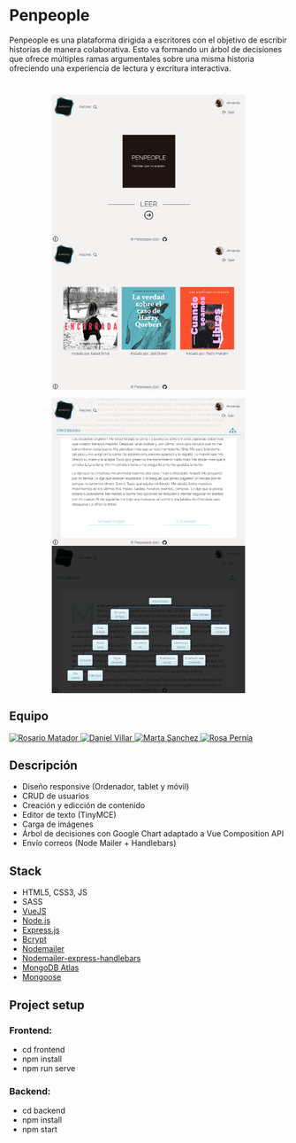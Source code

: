 # Penpeople

Penpeople es una plataforma dirigida a escritores con el objetivo de escribir historias de manera colaborativa. 
Esto va formando un árbol de decisiones que ofrece múltiples ramas argumentales sobre una misma historia ofreciendo una experiencia de lectura y excritura interactiva.
#
<p align=center>
<img align="center" width="350px" src="frontend/public/pen1.jpg"/>
<img align="center" width="350px" src="frontend/public/pen2.jpg"/>
</p>
<p align=center>
<img align="center" width="350px" src="frontend/public/pen3.jpg"/>
<img align="center" width="350px" src="frontend/public/pen4.jpg"/>
</p>

## Equipo

<a href="https://github.com/charimat" target="_blank">
<img width="50px" src="https://avatars.githubusercontent.com/u/72203168?v=4" alt="Rosario Matador"/>
</a>
<a href="https://github.com/DvM94" target="_blank">
<img width="50px" src="https://avatars.githubusercontent.com/u/72202793?v=4" alt="Daniel Villar"/>
</a>
<a href="https://github.com/Martasanch" target="_blank">
<img width="50px" src="https://avatars.githubusercontent.com/u/72202876?v=4" alt="Marta Sanchez"/>
</a>
<a href="https://github.com/rosepernia" target="_blank">
<img width="50px" src="https://avatars.githubusercontent.com/u/73782767?s=400&amp;u=240acf14afeca63d9501424840b215ec76a69191&amp;v=4" alt="Rosa Pernía"/>
</a>

## Descripción

* Diseño responsive (Ordenador, tablet y móvil)
* CRUD de usuarios
* Creación y edicción de contenido
* Editor de texto (TinyMCE)
* Carga de imágenes
* Árbol de decisiones con Google Chart adaptado a Vue Composition API
* Envío correos (Node Mailer + Handlebars)

## Stack

* HTML5, CSS3, JS
* SASS
* [VueJS](https://vuejs.org/)
* [Node.js](https://nodejs.org/es/)
* [Express.js](https://expressjs.com/es/)
* [Bcrypt](https://www.npmjs.com/package/bcrypt)
* [Nodemailer](https://nodemailer.com/about/)
* [Nodemailer-express-handlebars](https://www.npmjs.com/package/nodemailer-express-handlebars)
* [MongoDB Atlas](https://www.mongodb.com/es)
* [Mongoose](https://mongoosejs.com/)

## Project setup

### Frontend:

* cd frontend
* npm install
* npm run serve

### Backend:

* cd backend
* npm install
* npm start
